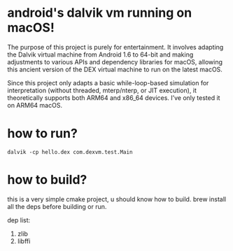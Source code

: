 # android's dalvik vm running on macOS!
The purpose of this project is purely for entertainment. It involves adapting the Dalvik virtual machine from Android 1.6 to 64-bit and making adjustments to various APIs and dependency libraries for macOS, allowing this ancient version of the DEX virtual machine to run on the latest macOS.

Since this project only adapts a basic while-loop-based simulation for interpretation (without threaded, mterp/nterp, or JIT execution), it theoretically supports both ARM64 and x86_64 devices. I’ve only tested it on ARM64 macOS.

# how to run?

```dalvik -cp hello.dex com.dexvm.test.Main```

# how to build?
this is a very simple cmake project, u should know how to build. brew install all the deps before building or run. 

dep list:
1. zlib
2. libffi